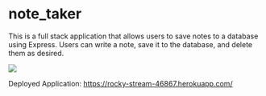 # note_taker
This is a full stack application that allows users to save notes to a database using Express. Users can write a note, save it to the database, and delete them as desired.

![](https://laughlinportfolio.herokuapp.com/static/media/notetaker.4219b321.png)


Deployed Application: https://rocky-stream-46867.herokuapp.com/
